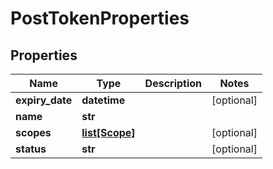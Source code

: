 # PostTokenProperties

## Properties
| Name | Type | Description | Notes |
| ------------ | ------------- | ------------- | ------------- |
| **expiry_date** | **datetime** |  | [optional]  |
| **name** | **str** |  |  |
| **scopes** | [**list[Scope]**](Scope.md) |  | [optional]  |
| **status** | **str** |  | [optional]  |


